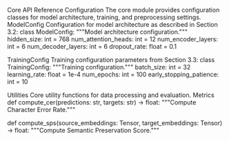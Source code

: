 Core API Reference
Configuration
The core module provides configuration classes for model architecture, training, and preprocessing settings.
ModelConfig
Configuration for model architecture as described in Section 3.2:
class ModelConfig:
    """Model architecture configuration."""
    hidden_size: int = 768
    num_attention_heads: int = 12
    num_encoder_layers: int = 6
    num_decoder_layers: int = 6
    dropout_rate: float = 0.1

TrainingConfig
Training configuration parameters from Section 3.3:
class TrainingConfig:
    """Training configuration."""
    batch_size: int = 32
    learning_rate: float = 1e-4
    num_epochs: int = 100
    early_stopping_patience: int = 10

Utilities
Core utility functions for data processing and evaluation.
Metrics
def compute_cer(predictions: str, targets: str) -> float:
    """Compute Character Error Rate."""

def compute_sps(source_embeddings: Tensor, target_embeddings: Tensor) -> float:
    """Compute Semantic Preservation Score."""

